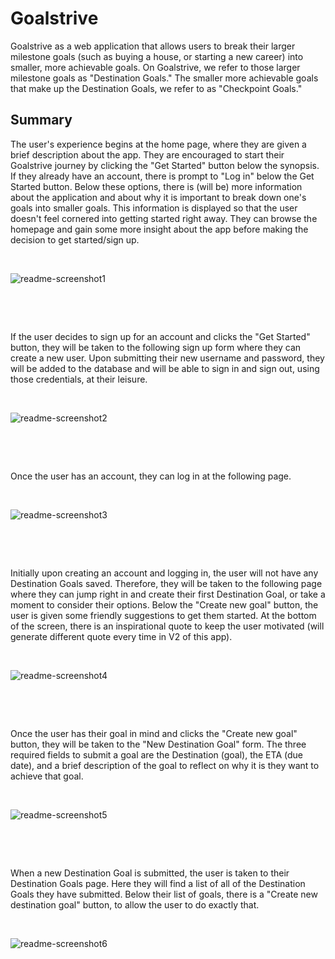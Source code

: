 Goalstrive 
================================

Goalstrive as a web application that allows users to break their larger milestone goals (such as buying a house, or starting a new career) into smaller, more achievable goals. On Goalstrive, we refer to those larger milestone goals as "Destination Goals." The smaller more achievable goals that make up the Destination Goals, we refer to as "Checkpoint Goals."



## Summary 

The user's experience begins at the home page, where they are given a brief description about the app. They are encouraged to start their Goalstrive journey by clicking the "Get Started" button below the synopsis. If they already have an account, there is prompt to "Log in" below the Get Started button. Below these options, there is (will be) more information about the application and about why it is important to break down one's goals into smaller goals. This information is displayed so that the user doesn't feel cornered into getting started right away. They can browse the homepage and gain some more insight about the app before making the decision to get started/sign up.



&nbsp;



![readme-screenshot1](https://github.com/ahinkel421/goalstrive/blob/master/readme-screenshot1.png)



&nbsp;

&nbsp;



If the user decides to sign up for an account and clicks the "Get Started" button, they will be taken to the following sign up form where they can create a new user. Upon submitting their new username and password, they will be added to the database and will be able to sign in and sign out, using those credentials, at their leisure.  

&nbsp;



![readme-screenshot2](https://github.com/ahinkel421/goalstrive/blob/master/readme-screenshot2.png)

&nbsp;

&nbsp;



Once the user has an account, they can log in at the following page.

&nbsp;

![readme-screenshot3](https://github.com/ahinkel421/goalstrive/blob/master/readme-screenshot3.png)

&nbsp;

&nbsp;

Initially upon creating an account and logging in, the user will not have any Destination Goals saved. Therefore, they will be taken to the following page where they can jump right in and create their first Destination Goal, or take a moment to consider their options. Below the "Create new goal" button, the user is given some friendly suggestions to get them started. At the bottom of the screen, there is an inspirational quote to keep the user motivated (will generate different quote every time in V2 of this app).

&nbsp;

![readme-screenshot4](https://github.com/ahinkel421/goalstrive/blob/master/readme-screenshot4.png)

&nbsp;

&nbsp;

Once the user has their goal in mind and clicks the "Create new goal" button, they will be taken to the "New Destination Goal" form. The three required fields to submit a goal are the Destination (goal), the ETA (due date), and a brief description of the goal to reflect on why it is they want to achieve that goal.

&nbsp;

![readme-screenshot5](https://github.com/ahinkel421/goalstrive/blob/master/readme-screenshot5.png)

&nbsp;

&nbsp;

When a new Destination Goal is submitted, the user is taken to their Destination Goals page. Here they will find a list of all of the Destination Goals they have submitted. Below their list of goals, there is a "Create new destination goal" button, to allow the user to do exactly that.

&nbsp;

![readme-screenshot6](https://github.com/ahinkel421/goalstrive/blob/master/readme-screenshot6.png)

&nbsp;

&nbsp;

